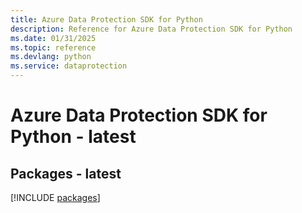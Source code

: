 ```yaml
---
title: Azure Data Protection SDK for Python
description: Reference for Azure Data Protection SDK for Python
ms.date: 01/31/2025
ms.topic: reference
ms.devlang: python
ms.service: dataprotection
---
```

# Azure Data Protection SDK for Python - latest
## Packages - latest
[!INCLUDE [packages](data-protection-index.md)]